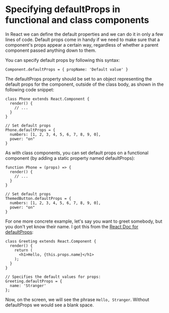 # Specifying defaultProps in functional and class components

In React we can define the default properties and we can do it in only a few lines of code. Default props come in handy if we need to make sure that a component's props appear a certain way, regardless of whether a parent component passed anything down to them.

You can specify default props by following this syntax:

`Component.defaultProps = { propName: 'Default value' }`

The defaultProps property should be set to an object representing the default props for the component, outside of the class body, as shown in the following code snippet:

```
class Phone extends React.Component {
  render() {
    // ...
  }
}

// Set default props
Phone.defaultProps = {
  numbers: [1, 2, 3, 4, 5, 6, 7, 8, 9, 0],
  power: "on"
}
```

As with class components, you can set default props on a functional component (by adding a static property named defaultProps):

```
function Phone = (props) => {
  render() {
    // ...
  }
}

// Set default props
ThemedButton.defaultProps = {
  numbers: [1, 2, 3, 4, 5, 6, 7, 8, 9, 0],
  power: "on"
}
```

For one more concrete example, let's say you want to greet somebody, but you don't yet know their name. I got this from the [React Doc for defaultProps](https://reactjs.org/docs/typechecking-with-proptypes.html#default-prop-values):

```
class Greeting extends React.Component {
  render() {
    return (
      <h1>Hello, {this.props.name}</h1>
    );
  }
}

// Specifies the default values for props:
Greeting.defaultProps = {
  name: 'Stranger'
};
```

Now, on the screen, we will see the phrase `Hello, Stranger`. Without defaultProps we would see a blank space.

